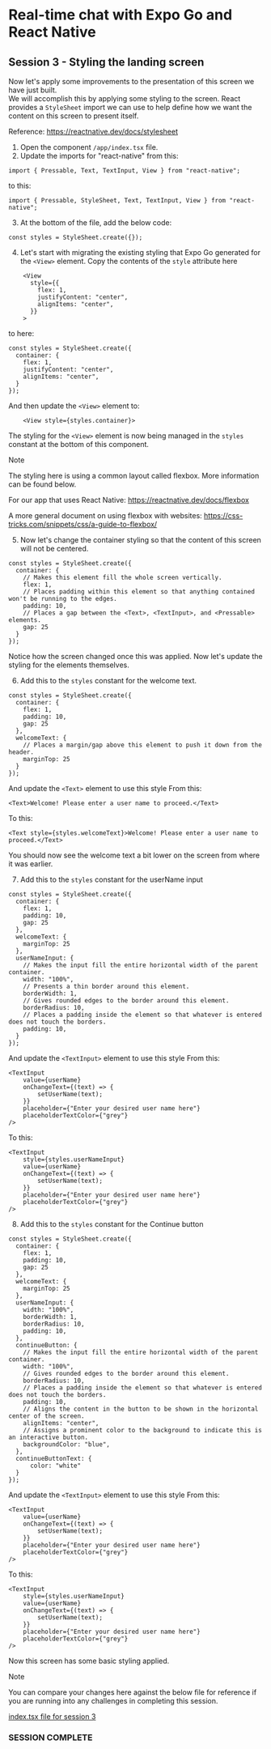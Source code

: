 # Real-time chat with Expo Go and React Native
## Session 3 - Styling the landing screen

Now let's apply some improvements to the presentation of this screen we have just built.  
We will accomplish this by applying some styling to the screen.  React provides a `StyleSheet` import we can use to help define how we want the content on this screen to present itself.

Reference: https://reactnative.dev/docs/stylesheet

1. Open the component `/app/index.tsx` file.
2. Update the imports for "react-native" from this:
```tsx
import { Pressable, Text, TextInput, View } from "react-native";
```
to this:
```tsx
import { Pressable, StyleSheet, Text, TextInput, View } from "react-native";
```

3. At the bottom of the file, add the below code:
```tsx
const styles = StyleSheet.create({});
```

4. Let's start with migrating the existing styling that Expo Go generated for the `<View>` element.
Copy the contents of the `style` attribute here
```tsx
    <View
      style={{
        flex: 1,
        justifyContent: "center",
        alignItems: "center",
      }}
    >
```
to here:
```tsx
const styles = StyleSheet.create({
  container: {
    flex: 1,
    justifyContent: "center",
    alignItems: "center",
  }
});
```
And then update the `<View>` element to:
```tsx
    <View style={styles.container}>
``` 
The styling for the `<View>` element is now being managed in the `styles` constant at the bottom of this component.
> [!NOTE] 
> The styling here is using a common layout called flexbox.  More information can be found below.
>
> For our app that uses React Native: https://reactnative.dev/docs/flexbox
> 
> A more general document on using flexbox with websites: https://css-tricks.com/snippets/css/a-guide-to-flexbox/

5. Now let's change the container styling so that the content of this screen will not be centered.
```tsx
const styles = StyleSheet.create({
  container: {
    // Makes this element fill the whole screen vertically.
    flex: 1,
    // Places padding within this element so that anything contained won't be running to the edges.
    padding: 10,
    // Places a gap between the <Text>, <TextInput>, and <Pressable> elements.
    gap: 25
  }
});
```
Notice how the screen changed once this was applied.
Now let's update the styling for the elements themselves.

6. Add this to the `styles` constant for the welcome text.
```tsx
const styles = StyleSheet.create({
  container: {
    flex: 1,
    padding: 10,
    gap: 25
  },
  welcomeText: {
    // Places a margin/gap above this element to push it down from the header.
    marginTop: 25
  }
});
```
And update the `<Text>` element to use this style
From this:
```tsx
<Text>Welcome! Please enter a user name to proceed.</Text>
```
To this:
```tsx
<Text style={styles.welcomeText}>Welcome! Please enter a user name to proceed.</Text>
```
You should now see the welcome text a bit lower on the screen from where it was earlier.

7. Add this to the `styles` constant for the userName input
```tsx
const styles = StyleSheet.create({
  container: {
    flex: 1,
    padding: 10,
    gap: 25
  },
  welcomeText: {
    marginTop: 25
  },
  userNameInput: {
    // Makes the input fill the entire horizontal width of the parent container.
    width: "100%",
    // Presents a thin border around this element.
    borderWidth: 1,
    // Gives rounded edges to the border around this element.
    borderRadius: 10,
    // Places a padding inside the element so that whatever is entered does not touch the borders.
    padding: 10,
  }
});
```
And update the `<TextInput>` element to use this style
From this:
```tsx
<TextInput
    value={userName}
    onChangeText={(text) => {
        setUserName(text);
    }}
    placeholder={"Enter your desired user name here"}
    placeholderTextColor={"grey"}
/>
```
To this:
```tsx
<TextInput
    style={styles.userNameInput}
    value={userName}
    onChangeText={(text) => {
        setUserName(text);
    }}
    placeholder={"Enter your desired user name here"}
    placeholderTextColor={"grey"}
/>
```

8. Add this to the `styles` constant for the Continue button
```tsx
const styles = StyleSheet.create({
  container: {
    flex: 1,
    padding: 10,
    gap: 25
  },
  welcomeText: {
    marginTop: 25
  },
  userNameInput: {
    width: "100%",
    borderWidth: 1,
    borderRadius: 10,
    padding: 10,
  },
  continueButton: {
    // Makes the input fill the entire horizontal width of the parent container.
    width: "100%",
    // Gives rounded edges to the border around this element.
    borderRadius: 10,
    // Places a padding inside the element so that whatever is entered does not touch the borders.
    padding: 10,
    // Aligns the content in the button to be shown in the horizontal center of the screen.
    alignItems: "center",
    // Assigns a prominent color to the background to indicate this is an interactive button.
    backgroundColor: "blue",
  },
  continueButtonText: {
      color: "white"
  }
});
```
And update the `<TextInput>` element to use this style
From this:
```tsx
<TextInput
    value={userName}
    onChangeText={(text) => {
        setUserName(text);
    }}
    placeholder={"Enter your desired user name here"}
    placeholderTextColor={"grey"}
/>
```
To this:
```tsx
<TextInput
    style={styles.userNameInput}
    value={userName}
    onChangeText={(text) => {
        setUserName(text);
    }}
    placeholder={"Enter your desired user name here"}
    placeholderTextColor={"grey"}
/>
```
Now this screen has some basic styling applied.

> [!NOTE] 
> You can compare your changes here against the below file for reference if you are running into any challenges in completing this session.
>
> [index.tsx file for session 3](https://github.com/cah-john-ryan/expo-go-real-time-chat/blob/session-3-styling-the-landing-screen/expo-go-real-time-chat/app/index.tsx)

### SESSION COMPLETE

